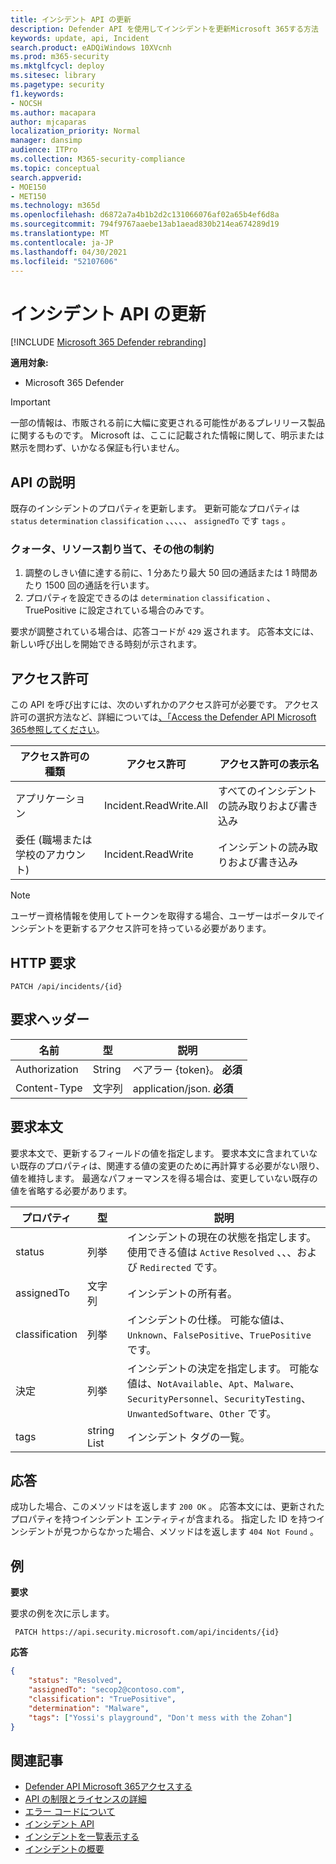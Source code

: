 ```yaml
---
title: インシデント API の更新
description: Defender API を使用してインシデントを更新Microsoft 365する方法
keywords: update, api, Incident
search.product: eADQiWindows 10XVcnh
ms.prod: m365-security
ms.mktglfcycl: deploy
ms.sitesec: library
ms.pagetype: security
f1.keywords:
- NOCSH
ms.author: macapara
author: mjcaparas
localization_priority: Normal
manager: dansimp
audience: ITPro
ms.collection: M365-security-compliance
ms.topic: conceptual
search.appverid:
- MOE150
- MET150
ms.technology: m365d
ms.openlocfilehash: d6872a7a4b1b2d2c131066076af02a65b4ef6d8a
ms.sourcegitcommit: 794f9767aaebe13ab1aead830b214ea674289d19
ms.translationtype: MT
ms.contentlocale: ja-JP
ms.lasthandoff: 04/30/2021
ms.locfileid: "52107606"
---
```

# <a name="update-incidents-api"></a>インシデント API の更新

[!INCLUDE [Microsoft 365 Defender rebranding](../includes/microsoft-defender.md)]

**適用対象:**

- Microsoft 365 Defender

> [!IMPORTANT]
> 一部の情報は、市販される前に大幅に変更される可能性があるプレリリース製品に関するものです。 Microsoft は、ここに記載された情報に関して、明示または黙示を問わず、いかなる保証も行いません。

## <a name="api-description"></a>API の説明

既存のインシデントのプロパティを更新します。 更新可能なプロパティは ```status``` ```determination``` ```classification``` 、、、、、 ```assignedTo``` です ```tags``` 。

### <a name="quotas-resource-allocation-and-other-constraints"></a>クォータ、リソース割り当て、その他の制約

1. 調整のしきい値に達する前に、1 分あたり最大 50 回の通話または 1 時間あたり 1500 回の通話を行います。
2. プロパティを設定できるのは `determination` `classification` 、TruePositive に設定されている場合のみです。

要求が調整されている場合は、応答コードが `429` 返されます。 応答本文には、新しい呼び出しを開始できる時刻が示されます。

## <a name="permissions"></a>アクセス許可

この API を呼び出すには、次のいずれかのアクセス許可が必要です。 アクセス許可の選択方法など、詳細については[、「Access the Defender API Microsoft 365参照してください](api-access.md)。

アクセス許可の種類 | アクセス許可 | アクセス許可の表示名
-|-|-
アプリケーション | Incident.ReadWrite.All | すべてのインシデントの読み取りおよび書き込み
委任 (職場または学校のアカウント) | Incident.ReadWrite | インシデントの読み取りおよび書き込み

> [!NOTE]
> ユーザー資格情報を使用してトークンを取得する場合、ユーザーはポータルでインシデントを更新するアクセス許可を持っている必要があります。

## <a name="http-request"></a>HTTP 要求

```HTTP
PATCH /api/incidents/{id}
```

## <a name="request-headers"></a>要求ヘッダー

名前 | 型 | 説明
-|-|-
Authorization | String | ベアラー {token}。 **必須**
Content-Type | 文字列 | application/json. **必須**

## <a name="request-body"></a>要求本文

要求本文で、更新するフィールドの値を指定します。 要求本文に含まれていない既存のプロパティは、関連する値の変更のために再計算する必要がない限り、値を維持します。 最適なパフォーマンスを得る場合は、変更していない既存の値を省略する必要があります。

プロパティ | 型 | 説明
-|-|-
status | 列挙 | インシデントの現在の状態を指定します。 使用できる値は ```Active``` ```Resolved``` 、、、および ```Redirected``` です。
assignedTo | 文字列 | インシデントの所有者。
classification | 列挙 | インシデントの仕様。 可能な値は、```Unknown```、```FalsePositive```、```TruePositive``` です。
決定 | 列挙 | インシデントの決定を指定します。 可能な値は、```NotAvailable```、```Apt```、```Malware```、```SecurityPersonnel```、```SecurityTesting```、```UnwantedSoftware```、```Other``` です。
tags | string List | インシデント タグの一覧。

## <a name="response"></a>応答

成功した場合、このメソッドはを返します `200 OK` 。 応答本文には、更新されたプロパティを持つインシデント エンティティが含まれる。 指定した ID を持つインシデントが見つからなかった場合、メソッドはを返します `404 Not Found` 。

## <a name="example"></a>例

**要求**

要求の例を次に示します。

```HTTP
 PATCH https://api.security.microsoft.com/api/incidents/{id}
```

**応答**

```json
{
    "status": "Resolved",
    "assignedTo": "secop2@contoso.com",
    "classification": "TruePositive",
    "determination": "Malware",
    "tags": ["Yossi's playground", "Don't mess with the Zohan"]
}
```

## <a name="related-articles"></a>関連記事

- [Defender API Microsoft 365アクセスする](api-access.md)
- [API の制限とライセンスの詳細](api-terms.md)
- [エラー コードについて](api-error-codes.md)
- [インシデント API](api-incident.md)
- [インシデントを一覧表示する](api-list-incidents.md)
- [インシデントの概要](incidents-overview.md)
